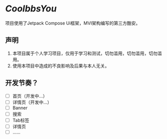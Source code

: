 # *CoolbbsYou*
项目使用了Jetpack Compose Ui框架，MVI架构编写的第三方酷安。

## 声明
1. 本项目属于个人学习项目，仅用于学习和测试，切勿滥用，切勿滥用，切勿滥用。
2. 使用本项目中造成的不良影响及后果与本人无关。

## 开发节奏？
- [ ] 首页（开发中...）
- [ ] 详情页（开发中...）
- [ ] Banner
- [ ] 搜索
- [ ] Tab标签
- [ ] 详情页
- [ ] ......
